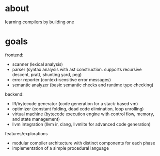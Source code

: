 # about

learning compilers by building one

# goals

frontend:

- scanner (lexical analysis)
- parser (syntax analysis with ast construction. supports recursive descent, pratt, shunting yard, peg)
- error reporter (context-sensitive error messages)
- semantic analyzer (basic semantic checks and runtime type checking)

backend:

- IR/bytecode generator (code generation for a stack-based vm)
- optimizer (constant folding, dead code elimination, loop unrolling)
- virtual machine (bytecode execution engine with control flow, memory, and state management)
- llvm integration (llvm ir, clang, llvmlite for advanced code generation)

features/explorations

- modular compiler architecture with distinct components for each phase
- implementation of a simple procedural language
